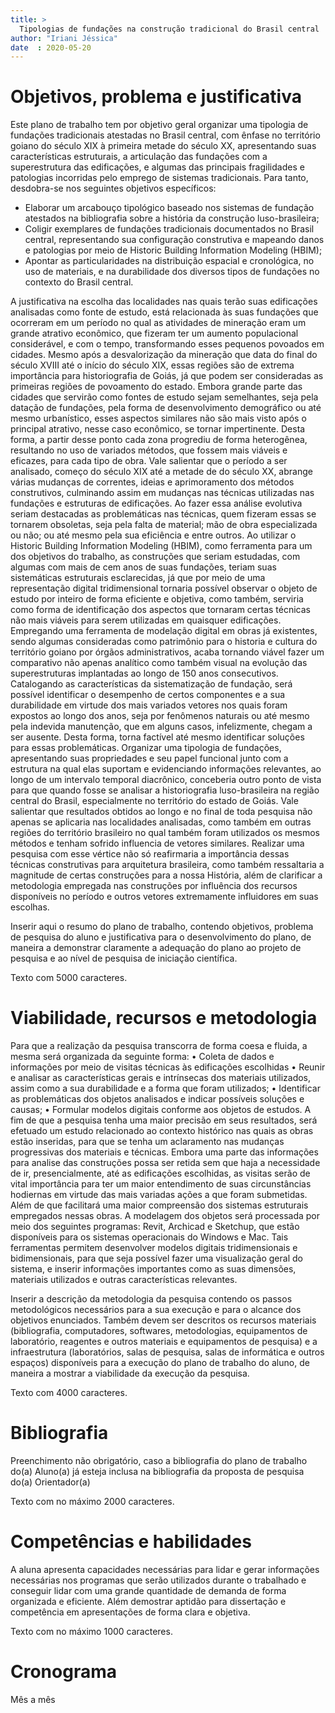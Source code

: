 ```yaml
---
title: >
  Tipologias de fundações na construção tradicional do Brasil central
author: "Iriani Jéssica"
date  : 2020-05-20
---
```


Objetivos, problema e justificativa
===================================

Este plano de trabalho tem por objetivo geral organizar uma tipologia de
fundações tradicionais atestadas no Brasil central, com ênfase no
território goiano do século XIX à primeira metade do século XX,
apresentando suas características estruturais, a articulação das
fundações com a superestrutura das edificações, e algumas das principais
fragilidades e patologias incorridas pelo emprego de sistemas
tradicionais. Para tanto, desdobra-se nos seguintes objetivos
específicos:

- Elaborar um arcabouço tipológico baseado nos sistemas de fundação
  atestados na bibliografia sobre a história da construção
  luso-brasileira;
- Coligir exemplares de fundações tradicionais documentados no Brasil
  central, representando sua configuração construtiva e mapeando danos e
  patologias por meio de Historic Building Information Modeling (HBIM);
- Apontar as particularidades na distribuição espacial e cronológica, no
  uso de materiais, e na durabilidade dos diversos tipos de fundações no
  contexto do Brasil central.

A justificativa na escolha das localidades nas quais terão suas edificações analisadas como fonte de estudo, está relacionada às suas fundações que ocorreram em um período no qual as atividades de mineração eram um grande atrativo econômico, que fizeram ter um aumento populacional considerável, e com o tempo, transformando esses pequenos povoados em cidades. Mesmo após a desvalorização da mineração que data do final do século XVIII até o início do século XIX, essas regiões são de extrema importância para historiografia de Goiás, já que podem ser consideradas as primeiras regiões de povoamento do estado.
Embora grande parte das cidades que servirão como fontes de estudo sejam semelhantes, seja pela datação de fundações, pela forma de desenvolvimento demográfico ou até mesmo urbanístico, esses aspectos similares não são mais visto após o principal atrativo, nesse caso econômico, se tornar impertinente. Desta forma, a partir desse ponto cada zona progrediu de forma heterogênea, resultando no uso de variados métodos, que fossem mais viáveis e eficazes, para cada tipo de obra. 
Vale salientar que o período a ser analisado, começo do século XIX até a metade de do século XX, abrange várias mudanças de correntes, ideias e aprimoramento dos métodos construtivos, culminando assim em mudanças nas técnicas utilizadas nas fundações e estruturas de edificações. Ao fazer essa análise evolutiva seriam destacadas as problemáticas nas técnicas, quem fizeram essas se tornarem obsoletas, seja pela falta de material; mão de obra especializada ou não; ou até mesmo pela sua eficiência e entre outros. 
Ao utilizar o Historic Building Information Modeling (HBIM), como ferramenta para um dos objetivos do trabalho, as construções que seriam estudadas, com algumas com mais de cem anos de suas fundações, teriam suas sistemáticas estruturais esclarecidas, já que por meio de uma representação digital tridimensional tornaria possível observar o objeto de estudo por inteiro de forma eficiente e objetiva, como também, serviria como forma de identificação dos aspectos que tornaram certas técnicas não mais viáveis para serem utilizadas em quaisquer edificações.
Empregando uma ferramenta de modelação digital em obras já existentes, sendo algumas consideradas como patrimônio para o historia e cultura do território goiano por órgãos administrativos, acaba tornando viável fazer um comparativo não apenas analítico como também visual na evolução das superestruturas implantadas ao longo de 150 anos consecutivos.
Catalogando as características da sistematização de fundação, será possível identificar o desempenho de certos componentes e a sua durabilidade em virtude dos mais variados vetores nos quais foram expostos ao longo dos anos, seja por fenômenos naturais ou até mesmo pela indevida manutenção, que em alguns casos, infelizmente, chegam a ser ausente. Desta forma, torna factível até mesmo identificar soluções para essas problemáticas. 
Organizar uma tipologia de fundações, apresentando suas propriedades e seu papel funcional junto com a estrutura na qual elas suportam e evidenciando informações relevantes, ao longo de um intervalo temporal diacrônico, conceberia outro ponto de vista para que quando fosse se analisar a historiografia luso-brasileira na região central do Brasil, especialmente no território do estado de Goiás. 
Vale salientar que resultados obtidos ao longo e no final de toda pesquisa não apenas se aplicaria nas localidades analisadas, como também em outras regiões do território brasileiro no qual também foram utilizados os mesmos métodos e tenham sofrido influencia de vetores similares. 
Realizar uma pesquisa com esse vértice não só reafirmaria a importância dessas técnicas construtivas para arquitetura brasileira, como também ressaltaria a magnitude de certas construções para a nossa História, além de clarificar a metodologia empregada nas construções por influência dos recursos disponíveis no período e outros vetores extremamente influidores em suas escolhas.

Inserir aqui o resumo do plano de trabalho, contendo objetivos, problema
de pesquisa do aluno e justificativa para o desenvolvimento do plano, de
maneira a demonstrar claramente a adequação do plano ao projeto de
pesquisa e ao nível de pesquisa de iniciação científica.

Texto com 5000 caracteres.


Viabilidade, recursos e metodologia
===================================

Para que a realização da pesquisa transcorra de forma coesa e fluida, a mesma será organizada da seguinte forma:
•	Coleta de dados e informações por meio de visitas técnicas às edificações escolhidas 
•	Reunir e analisar as características gerais e intrínsecas dos materiais utilizados, assim como a sua durabilidade e a forma que foram utilizados; 
•	Identificar as problemáticas dos objetos analisados e indicar possíveis soluções e causas;
•	Formular modelos digitais conforme aos objetos de estudos.
A fim de que a pesquisa tenha uma maior precisão em seus resultados, será efetuado um estudo relacionado ao contexto histórico nas quais as obras estão inseridas, para que se tenha um aclaramento nas mudanças progressivas dos materiais e técnicas.
Embora uma parte das informações para analise das construções possa ser retida sem que haja a necessidade de ir, presencialmente, até as edificações escolhidas, as visitas serão de vital importância para ter um maior entendimento de suas circunstâncias hodiernas em virtude das mais variadas ações a que foram submetidas. Além de que facilitará uma maior compreensão dos sistemas estruturais empregados nessas obras.
A modelagem dos objetos será processada por meio dos seguintes programas: Revit, Archicad e Sketchup, que estão disponíveis para os sistemas operacionais do Windows e Mac. Tais ferramentas permitem desenvolver modelos digitais tridimensionais e bidimensionais, para que seja possível fazer uma visualização geral do sistema, e inserir informações importantes como as suas dimensões, materiais utilizados e outras características relevantes.

Inserir a descrição da metodologia da pesquisa contendo os passos
metodológicos necessários para a sua execução e para o alcance dos
objetivos enunciados. Também devem ser descritos os recursos materiais
(bibliografia, computadores, softwares, metodologias, equipamentos de
laboratório, reagentes e outros materiais e equipamentos de pesquisa) e
a infraestrutura (laboratórios, salas de pesquisa, salas de informática
e outros espaços) disponíveis para a execução do plano de trabalho do
aluno, de maneira a mostrar a viabilidade da execução da pesquisa.

Texto com 4000 caracteres.


Bibliografia
============

Preenchimento não obrigatório, caso a bibliografia do plano de trabalho
do(a) Aluno(a) já esteja inclusa na bibliografia da proposta de pesquisa
do(a) Orientador(a)

Texto com no máximo 2000 caracteres.


Competências e habilidades
==========================

A aluna apresenta capacidades necessárias para lidar e gerar informações necessárias nos programas que serão utilizados durante o trabalhado  e conseguir lidar com uma grande quantidade de demanda de forma organizada e eficiente.  Além demostrar aptidão para dissertação e competência  em apresentações de forma clara e objetiva. 

Texto com no máximo 1000 caracteres.


Cronograma
==========

Mês a mês



